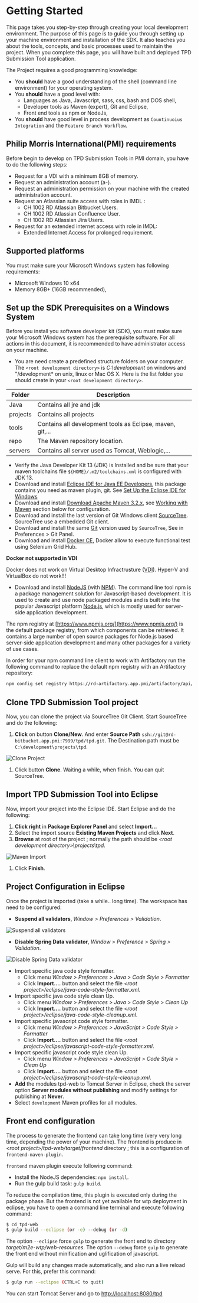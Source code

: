 # Getting Started

This page takes you step-by-step through creating your local development environment. The purpose of this page is to guide you through setting up your machine environment and installation of the SDK. It also teaches you about the tools, concepts, and basic processes used to maintain the project. When you complete this page, you will have built and deployed TPD Submission Tool application.

The Project requires a good programming knowledge:

* You **should** have a good understanding of the shell (command line environment) for your operating system.
* You **should** have a good level with:
  * Languages as Java, Javascript, sass, css, bash and DOS shell,
  * Developer tools as Maven (expert), Git and Eclipse,
  * Front end tools as npm or NodeJs,
* You **should** have good level in process development as `Countinuoius Integration` and the `Feature Branch Workflow`.

## Philip Morris International(PMI) requirements

Before begin to develop on TPD Submission Tools in PMI domain, you have to do the following steps:

* Request for a VDI with a minimum 8GB of memory.
* Request an administration account (a-).
* Request an administration permission on your machine with the created administration account.
* Request an Atlassian suite access with roles in IMDL :
  * CH 1002 RD Atlassian Bitbucket Users.
  * CH 1002 RD Atlassian Confluence User.
  * CH 1002 RD Atlassian Jira Users.
* Request for an extended internet access with role in IMDL:
  * Extended Internet Access for prolonged requirement.

## Supported platforms

You must make sure your Microsoft Windows system has following requirements:

* Microsoft Windows 10 x64
* Memory 8GB+ (16GB recommended),

## Set up the SDK Prerequisites on a Windows System

Before you install you software developer kit (SDK), you must make sure your Microsoft Windows system has the prerequisite software. For all actions in this document, it is recommended to have administrator access on your machine.

* You are need create a predefined structure folders on your computer. The `<root development directory>` is *C:\development* on windows and "/development* on unix, linux or Mac OS X. Here is the list folder you should create in your `<root development directory>`.

| Folder   | Description                                               |
| -------- | --------------------------------------------------------- |
| Java     | Contains all jre and jdk                                  |
| projects | Contains all projects                                     |
| tools    | Contains all development tools as Eclipse, maven, git,... |
| repo     | The Maven repository location.                            |
| servers  | Contains all server used as Tomcat, Weblogic,...          |

* Verify the Java Developer Kit 13 (JDK) is Installed and be sure that your maven toolchains file `${HOME}/.m2/toolchains.xml` is configured with JDK 13.
* Download and install  [Eclipse IDE for Java EE Developers](https://eclipse.org/downloads/), this package contains you need as maven plugin, git. See [Set Up the Eclipse IDE for Windows](#dev-setup-eclipse)
* Download and install [Download Apache Maven 3.2.x](https://maven.apache.org/download.cgi), see [Working with Maven](#dev-working-with-maven) section below for configuration.
* Download and install the last version of Git Windows client [SourceTree](https://www.sourcetreeapp.com/download/). SourceTree use a embedded Git client.
* Download and install the same [Git](https://git-scm.com/downloads) version used by `SourceTree`, See in Preferences > Git Panel. 
* Download and install [Docker CE](https://www.docker.com/community-edition#/download), Docker allow to execute functional test using Selenium Grid Hub.

<div class="alert alert-warning">
    <p><strong>Docker not supported in VDI</strong></p>
    <p>Docker does not work on Virtual Desktop Infractrusture (<a class="alert-link" href="https://www.citrix.com/virtualization/vdi.html">VDI</a>). Hyper-V and VirtualBox do not work!!!</p>
</div>

* Download and install [NodeJS](http://nodejs.org/) (with [NPM](https://www.npmjs.org/)). The command line tool npm is a package management solution for Javascript-based development. It is used to create and use node packaged modules and is built into the popular Javascript platform [Node.js](http://www.nodejs.org/), which is mostly used for server-side application development.

The npm registry at [https://www.npmjs.org/](https://www.npmjs.org/) is the default package registry, from which components can be retrieved. It contains a large number of open source packages for Node.js based server-side application development and many other packages for a variety of use cases.

In order for your npm command line client to work with Artifactory run the following command to replace the default npm registry with an Artifactory repository:

```bash
npm config set registry https://rd-artifactory.app.pmi/artifactory/api/npm/npm-registry/
```

## Clone TPD Submission Tool project

Now, you can clone the project via SourceTree Git Client. Start SourceTree and do the following:

1. **Click** on button **Clone/New**. And enter **Source Path** `ssh://git@rd-bitbucket.app.pmi:7999/tpd/tpd.git`. The Destination path must be `C:\development\projects\tpd`.

![Clone Project](images/dev/sourcetree-clone.png)

1. Click button **Clone**. Waiting a while, when finish. You can quit SourceTree.

## Import TPD Submission Tool into Eclipse

Now, import your project into the Eclipse IDE. Start Eclipse and do the following:

1. **Click right** in **Package Explorer Panel** and select **Import...**
2. Select the import source **Existing Maven Projects** and click **Next**.
3. **Browse** at root of the project ; normally the path should be *&lt;root development directory&gt;\projects\tpd*.

![Maven Import](images/dev/eclipse-maven-import.png)

1. Click **Finish**.

## Project Configuration in Eclipse

Once the project is imported (take a while.. long time). The workspace has need to be configured:

* **Suspend all validators**, *Window &gt; Preferences &gt; Validation*.

![Suspend all validators](images/dev/eclipse-suspend-validators.png)

* **Disable Spring Data validator**, *Window &gt; Preference &gt; Spring &gt; Validation*.

![Disable Spring Data validator](images/dev/eclipse-spring-data-validator.png)

* Import specific java code style formatter. 
    * Click menu *Window &gt; Preferences &gt; Java &gt; Code Style &gt; Formatter*
    * Click **Import....** button and select the file *&lt;root project&gt;/eclipse/java-code-style-formatter.xml*.
* Import specific java code style clean Up.
    * Click menu *Window &gt; Preferences &gt; Java &gt; Code Style &gt; Clean Up*
    * Click **Import....** button and select the file *&lt;root project&gt;/eclipse/java-code-style-cleanup.xml*.
* Import specific javascript code style formatter.
    * Click menu *Window &gt; Preferences &gt; JavaScript &gt; Code Style &gt; Formatter*
    * Click **Import....** button and select the file *&lt;root project&gt;/eclipse/javascript-code-style-formatter.xml*.
* Import specific javascript code style clean Up.
    * Click menu *Window &gt; Preferences &gt; JavaScript &gt; Code Style &gt; Clean Up*
    * Click **Import....** button and select the file *&lt;root project&gt;/eclipse/javascript-code-style-cleanup.xml*.
* **Add** the modules tpd-web to Tomcat Server in Eclipse, check the server option **Server modules without publishing** and modify settings for publishing at **Never**.
* Select `development` Maven profiles for all modules.

## Front end configuration

The process to generate the frontend can take long time (very very long time, depending the power of your machine). The frontend is produce in *&lt;root project&gt;/tpd-web/target/frontend* directory ; this is a configuration of `frontend-maven-plugin`.

`frontend` maven plugin execute following command:

* Install the NodeJS dependencies: `npm install`.
* Run the gulp build task: `gulp build`.

To reduce the compilation time, this plugin is executed only during the package phase. But the frontend is not yet available for wtp deployment in eclipse, you have to open a command line terminal and execute following command:

```bash
$ cd tpd-web
$ gulp build --eclipse (or -e) --debug (or -d)
```

The option `--eclipse` force `gulp` to generate the front end to directory *target/m2e-wtp/web-resources*.
The option `--debug` force `gulp` to generate the front end without minification and uglification of javascript.

Gulp will build any changes made automatically, and also run a live reload serve. For this, prefer this command:

```bash
$ gulp run --eclipse (CTRL+C to quit)
```

You can start Tomcat Server and go to [http://localhost:8080/tpd](http://localhost:8080/tpd)
